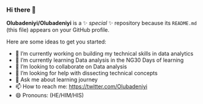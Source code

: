 ### Hi there 👋


**Olubadeniyi/Olubadeniyi** is a ✨ _special_ ✨ repository because its `README.md` (this file) appears on your GitHub profile.

Here are some ideas to get you started:

- 🔭 I’m currently working on building my technical skills in data analytics
- 🌱 I’m currently learning Data analysis in the NG30 Days of learning
- 👯 I’m looking to collaborate on Data analysis
- 🤔 I’m looking for help with dissecting technical concepts
- 💬 Ask me about learning journey
- 📫 How to reach me: https://twitter.com/Olubadeniyi
- 😄 Pronouns: (HE/HIM/HIS)


